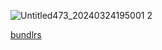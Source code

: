 
![Untitled473_20240324195001 2](https://github.com/bordrline/hai/assets/155702764/9673f07b-135a-4f16-afa7-caf4f5dfa207)

[bundlrs](https://bundlrs.cc/dachu)     

<!---
bordrline/bordrline is a ✨ special ✨ repository because its `README.md` (this file) appears on your GitHub profile.
You can click the Preview link to take a look at your changes.
--->
